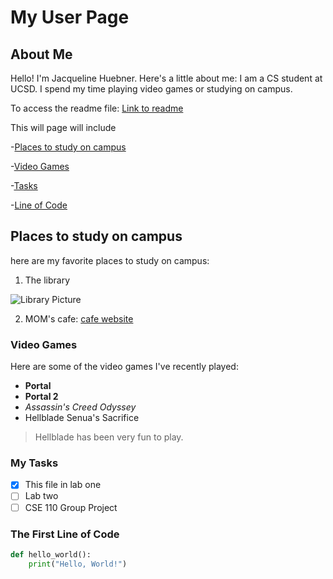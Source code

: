 # My User Page

## About Me

Hello! I'm Jacqueline Huebner. Here's a little about me:
I am a CS student at UCSD. I spend my time playing video games or studying on campus. 

To access the readme file:
[Link to readme](README.md)

This will page will include

-[Places to study on campus](#places-to-study-on-campus)

-[Video Games](#video-games)

-[Tasks](#my-tasks)

-[Line of Code](#the-first-line-of-code)

## Places to study on campus
here are my favorite places to study on campus:


1. The library

  ![Library Picture](https://sandiegomagazine.com/wp-content/uploads/2023/08/0235bba9532ff37109860607f78df262.jpg)

2. MOM's cafe: [cafe website](https://en.wikipedia.org/wiki/City,_Country](https://muir.ucsd.edu/collegecenter/coffeehouse.html))


### Video Games

Here are some of the video games I've recently played:

- **Portal**
- **Portal 2**
- *Assassin's Creed Odyssey*
- Hellblade Senua's Sacrifice

> Hellblade has been very fun to play.

### My Tasks

- [X] This file in lab one
- [ ] Lab two
- [ ] CSE 110 Group Project

### The First Line of Code

```python
def hello_world():
    print("Hello, World!")
